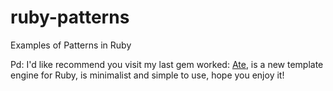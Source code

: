 # ruby-patterns
Examples of Patterns in Ruby

Pd: I'd like recommend you visit my last gem worked: [Ate](https://github.com/TheBlasfem/ate), is a new template engine for Ruby, is minimalist and simple to use, hope you enjoy it!
